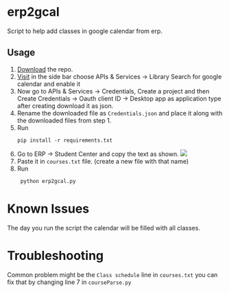 # erp2gcal

Script to help add classes in google calendar from erp.

## Usage

1. [Download](https://github.com/pnicto/erp2gcal/archive/refs/heads/master.zip) the repo.
2. [Visit](https://console.cloud.google.com/) in the side bar choose APIs & Services -> Library Search for google calendar and enable it
3. Now go to APIs & Services -> Credentials, Create a project and then Create Credentials -> Oauth client ID -> Desktop app as application type after creating download it as json.
4. Rename the downloaded file as `Credentials.json` and place it along with the downloaded files from step 1.
5. Run
   ```
   pip install -r requirements.txt
   ```
6. Go to ERP -> Student Center and copy the text as shown. ![](https://media.discordapp.net/attachments/786594878418583562/952232294544986172/unknown.png)
7. Paste it in `courses.txt` file. (create a new file with that name)
8. Run
   ```py
    python erp2gcal.py
   ```
# Known Issues

The day you run the script the calendar will be filled with all classes.

# Troubleshooting

Common problem might be the `Class schedule` line in `courses.txt` you can fix that by changing line 7 in `courseParse.py`